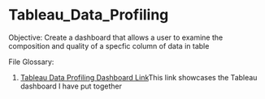 # Tableau_Data_Profiling

Objective:
Create a dashboard that allows a user to examine the composition and quality of a specfic column of data in table

File Glossary:
1. [Tableau Data Profiling Dashboard Link](https://public.tableau.com/app/profile/jacob3101/viz/DataProfilingDashboard/Dashboard1?publish=yes)This link showcases the Tableau dashboard I have put together


